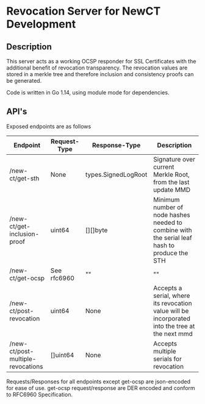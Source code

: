# Revocation Server for NewCT Development

## Description
This server acts as a working OCSP responder for SSL Certificates with the additional benefit of revocation transparency. 
The revocation values are stored in a merkle tree and therefore inclusion and consistency proofs can be generated.

Code is written in Go 1.14, using module mode for dependencies. 

## API's
Exposed endpoints are as follows

| Endpoint                          | Request-Type | Response-Type       | Description                                                                                     |
|-----------------------------------|--------------|---------------------|-------------------------------------------------------------------------------------------------|
| /new-ct/get-sth                   | None         | types.SignedLogRoot | Signature over current Merkle Root, from the last update MMD                                    |
| /new-ct/get-inclusion-proof       | uint64       | [][]byte            | Minimum number of node hashes needed to combine with the serial leaf hash to produce the STH    |
| /new-ct/get-ocsp                  | See rfc6960  | ""                  | ""                                                                                              |
| /new-ct/post-revocation           | uint64       | None                | Accepts a serial, where its revocation value will be incorporated into the tree at the next mmd |
| /new-ct/post-multiple-revocations | []uint64     | None                | Accepts multiple serials for revocation                                                         |

Requests/Responses for all endpoints except get-ocsp are json-encoded for ease of use.
get-ocsp request/response are DER encoded and conform to RFC6960 Specification.
